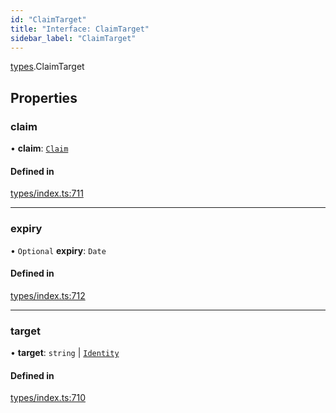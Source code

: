 ```yaml
---
id: "ClaimTarget"
title: "Interface: ClaimTarget"
sidebar_label: "ClaimTarget"
---
```


[types](../../../modules/Types/Types.md).ClaimTarget

## Properties

### claim

• **claim**: [`Claim`](../../../modules/Types/Types.md#claim)

#### Defined in

[types/index.ts:711](https://github.com/PolymeshAssociation/polymesh-sdk/blob/adcc38781/src/types/index.ts#L711)

___

### expiry

• `Optional` **expiry**: `Date`

#### Defined in

[types/index.ts:712](https://github.com/PolymeshAssociation/polymesh-sdk/blob/adcc38781/src/types/index.ts#L712)

___

### target

• **target**: `string` \| [`Identity`](../../../classes/API/Entities/Identity/Identity.md)

#### Defined in

[types/index.ts:710](https://github.com/PolymeshAssociation/polymesh-sdk/blob/adcc38781/src/types/index.ts#L710)
